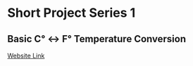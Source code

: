 # Short Project Series 1
## Basic C° <-> F° Temperature Conversion
[Website Link](https://takotatsuoji.github.io/basic-temperature-conversion/)
